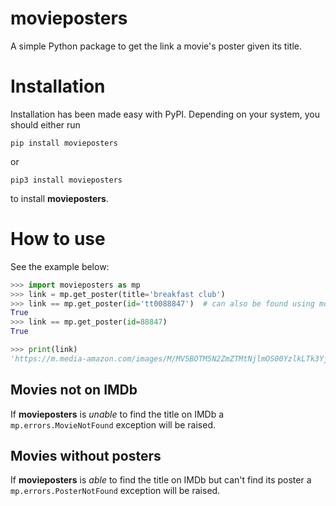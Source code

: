 # movieposters

A simple Python package to get the link a movie's poster given its title.

# Installation

Installation has been made easy with PyPI. Depending on your system, you should either run

```pip install movieposters```

or

```pip3 install movieposters```

to install **movieposters**.

# How to use
See the example below:
```python
>>> import movieposters as mp
>>> link = mp.get_poster(title='breakfast club')
>>> link == mp.get_poster(id='tt0088847')  # can also be found using movie's id
True
>>> link == mp.get_poster(id=88847)
True
```
```python
>>> print(link)
'https://m.media-amazon.com/images/M/MV5BOTM5N2ZmZTMtNjlmOS00YzlkLTk3YjEtNTU1ZmQ5OTdhODZhXkEyXkFqcGdeQXVyMTQxNzMzNDI@._V1_UX182_CR0,0,182,268_AL_.jpg'
```

## Movies not on IMDb
If **movieposters** is *unable* to find the title on IMDb a `mp.errors.MovieNotFound` exception will be raised.

## Movies without posters
If **movieposters** is *able* to find the title on IMDb but can't find its poster a `mp.errors.PosterNotFound` exception will be raised.